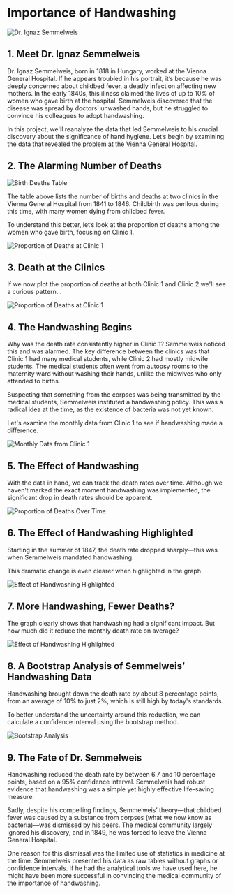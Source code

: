 # Importance of Handwashing

![Dr. Ignaz Semmelweis](assets/semmelweis.png)

## 1. Meet Dr. Ignaz Semmelweis

Dr. Ignaz Semmelweis, born in 1818 in Hungary, worked at the Vienna General Hospital. If he appears troubled in his portrait, it’s because he was deeply concerned about childbed fever, a deadly infection affecting new mothers. In the early 1840s, this illness claimed the lives of up to 10% of women who gave birth at the hospital. Semmelweis discovered that the disease was spread by doctors' unwashed hands, but he struggled to convince his colleagues to adopt handwashing.

In this project, we'll reanalyze the data that led Semmelweis to his crucial discovery about the significance of hand hygiene. Let’s begin by examining the data that revealed the problem at the Vienna General Hospital.

## 2. The Alarming Number of Deaths
![Birth Deaths Table](assets/birthDeathsTbl.png)

The table above lists the number of births and deaths at two clinics in the Vienna General Hospital from 1841 to 1846. Childbirth was perilous during this time, with many women dying from childbed fever.

To understand this better, let’s look at the proportion of deaths among the women who gave birth, focusing on Clinic 1.

![Proportion of Deaths at Clinic 1](assets/propBirthDeathsTbl.png)

## 3. Death at the Clinics

If we now plot the proportion of deaths at both Clinic 1 and Clinic 2  we'll see a curious pattern…

![Proportion of Deaths at Clinic 1](assets/numDeaths.png)

## 4. The Handwashing Begins

Why was the death rate consistently higher in Clinic 1? Semmelweis noticed this and was alarmed. The key difference between the clinics was that Clinic 1 had many medical students, while Clinic 2 had mostly midwife students. The medical students often went from autopsy rooms to the maternity ward without washing their hands, unlike the midwives who only attended to births.

Suspecting that something from the corpses was being transmitted by the medical students, Semmelweis instituted a handwashing policy. This was a radical idea at the time, as the existence of bacteria was not yet known.

Let's examine the monthly data from Clinic 1 to see if handwashing made a difference.

![Monthly Data from Clinic 1](assets/propDeathWashTbl.png)

## 5. The Effect of Handwashing

With the data in hand, we can track the death rates over time. Although we haven’t marked the exact moment handwashing was implemented, the significant drop in death rates should be apparent.


![Proportion of Deaths Over Time](assets/deathsProp.png)

## 6. The Effect of Handwashing Highlighted

Starting in the summer of 1847, the death rate dropped sharply—this was when Semmelweis mandated handwashing.

This dramatic change is even clearer when highlighted in the graph.

![Effect of Handwashing Highlighted](assets/propDeathWash.png)

## 7. More Handwashing, Fewer Deaths?

The graph clearly shows that handwashing had a significant impact. But how much did it reduce the monthly death rate on average?

![Effect of Handwashing Highlighted](assets/avg.png)

## 8. A Bootstrap Analysis of Semmelweis’ Handwashing Data

Handwashing brought down the death rate by about 8 percentage points, from an average of 10% to just 2%, which is still high by today's standards.

To better understand the uncertainty around this reduction, we can calculate a confidence interval using the bootstrap method.

![Bootstrap Analysis](assets/bootstrap.png)

## 9. The Fate of Dr. Semmelweis

Handwashing reduced the death rate by between 6.7 and 10 percentage points, based on a 95% confidence interval. Semmelweis had robust evidence that handwashing was a simple yet highly effective life-saving measure.

Sadly, despite his compelling findings, Semmelweis’ theory—that childbed fever was caused by a substance from corpses (what we now know as bacteria)—was dismissed by his peers. The medical community largely ignored his discovery, and in 1849, he was forced to leave the Vienna General Hospital.

One reason for this dismissal was the limited use of statistics in medicine at the time. Semmelweis presented his data as raw tables without graphs or confidence intervals. If he had the analytical tools we have used here, he might have been more successful in convincing the medical community of the importance of handwashing.